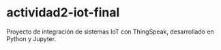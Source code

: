 # actividad2-iot-final
Proyecto de integración de sistemas IoT con ThingSpeak, desarrollado en Python y Jupyter.
